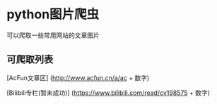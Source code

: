 # python图片爬虫
可以爬取一些常用网站的文章图片

## 可爬取列表
[AcFun文章区]
(http://www.acfun.cn/a/ac + 数字)

[Bilibili专栏(暂未成功)]
(https://www.bilibili.com/read/cv198575 + 数字)
